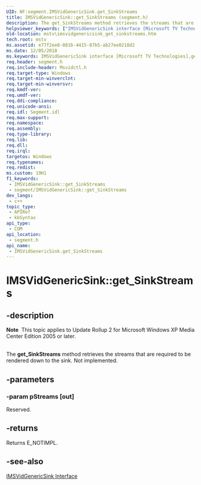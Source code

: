 ```yaml
---
UID: NF:segment.IMSVidGenericSink.get_SinkStreams
title: IMSVidGenericSink::get_SinkStreams (segment.h)
description: The get_SinkStreams method retrieves the streams that are required to be rendered down to the sink. Not implemented.
helpviewer_keywords: ["IMSVidGenericSink interface [Microsoft TV Technologies]","get_SinkStreams method","IMSVidGenericSink.get_SinkStreams","IMSVidGenericSink::get_SinkStreams","IMSVidGenericSinkget_SinkStreams","get_SinkStreams","get_SinkStreams method [Microsoft TV Technologies]","get_SinkStreams method [Microsoft TV Technologies]","IMSVidGenericSink interface","mstv.imsvidgenericsink_get_sinkstreams","segment/IMSVidGenericSink::get_SinkStreams"]
old-location: mstv\imsvidgenericsink_get_sinkstreams.htm
tech.root: mstv
ms.assetid: e77f2ee8-081b-4415-87b5-ab27ee0218d2
ms.date: 12/05/2018
ms.keywords: IMSVidGenericSink interface [Microsoft TV Technologies],get_SinkStreams method, IMSVidGenericSink.get_SinkStreams, IMSVidGenericSink::get_SinkStreams, IMSVidGenericSinkget_SinkStreams, get_SinkStreams, get_SinkStreams method [Microsoft TV Technologies], get_SinkStreams method [Microsoft TV Technologies],IMSVidGenericSink interface, mstv.imsvidgenericsink_get_sinkstreams, segment/IMSVidGenericSink::get_SinkStreams
req.header: segment.h
req.include-header: Msvidctl.h
req.target-type: Windows
req.target-min-winverclnt: 
req.target-min-winversvr: 
req.kmdf-ver: 
req.umdf-ver: 
req.ddi-compliance: 
req.unicode-ansi: 
req.idl: Segment.idl
req.max-support: 
req.namespace: 
req.assembly: 
req.type-library: 
req.lib: 
req.dll: 
req.irql: 
targetos: Windows
req.typenames: 
req.redist: 
ms.custom: 19H1
f1_keywords:
 - IMSVidGenericSink::get_SinkStreams
 - segment/IMSVidGenericSink::get_SinkStreams
dev_langs:
 - c++
topic_type:
 - APIRef
 - kbSyntax
api_type:
 - COM
api_location:
 - segment.h
api_name:
 - IMSVidGenericSink.get_SinkStreams
---
```


# IMSVidGenericSink::get_SinkStreams


## -description

<div class="alert"><b>Note</b>  This topic applies to Update Rollup 2 for Microsoft Windows XP Media Center Edition 2005 or later.
        </div>
<div> </div>


The <b>get_SinkStreams</b> method retrieves the streams that are required to be rendered down to the sink. Not implemented.

## -parameters

### -param pStreams [out]

Reserved.

## -returns

Returns E_NOTIMPL.

## -see-also

<a href="https://docs.microsoft.com/previous-versions/windows/desktop/mstv/msvidgenericsink">IMSVidGenericSink Interface</a>

